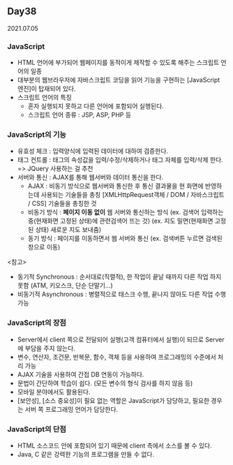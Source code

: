 ## Day38
2021.07.05

### JavaScript
- HTML 언어에 부가되어 웹페이지를 동적이게 제작할 수 있도록 해주는 스크립트 언어의 일종
- 대부분의 웹브라우저에 자바스크립트 코딩을 읽어 기능을 구현하는 [JavaScript 엔진]이 탑재되어 있다.
- 스크립트 언어의 특징
    - 혼자 실행되지 못하고 다른 언어에 포함되어 실행된다.
    - 스크립트 언어 종류 : JSP, ASP, PHP 등

### JavaScript의 기능
- 유효성 체크 : 입력양식에 입력된 데이터에 대하여 검증한다.
- 태그 컨트롤 : 태그의 속성값을 입력/수정/삭제하거나 태그 자체를 입력/삭제 한다. => JQuery 사용하는 걸 추천
- 서버와 통신 : AJAX를 통해 웹서버와 데이터 통신을 한다.
    - AJAX : 비동기 방식으로 웹서버와 통신한 후 통신 결과물을 현 화면에 반영하는데 사용되는 기술들을 총칭
             [XMLHttpRequest객체 / DOM / 자바스크립트 / CSS] 기술들을 총칭한 것
    - 비동기 방식 : **페이지 이동 없이** 웹 서버와 통신하는 방식 
             (ex. 검색어 입력하는 중(현재화면 고정된 상태)에 관련검색어 뜨는 것)
             (ex. 지도 밀면(현재화면 고정된 상태) 새로운 지도 보내줌)
    - 동기 방식 : 페이지를 이동하면서 웹 서버와 통신
             (ex. 검색버튼 누르면 검색된 창으로 이동)

<참고>  
- 동기적 Synchronous : 순서대로(직렬적), 한 작업이 끝날 때까지 다른 작업 하지 못함 (ATM, 키오스크, 단순 단말기...)
- 비동기적 Asynchronous : 병렬적으로 태스크 수행, 끝나지 않아도 다른 작업 수행 가능 

### JavaScript의 장점
- Server에서 client 쪽으로 전달되어 실행(고객 컴퓨터에서 실행)이 되므로 Server에 부담을 주지 않는다.
- 변수, 연산자, 조건문, 반복문, 함수, 객체 등을 사용하여 프로그래밍의 수준에서 처리 가능
- AJAX 기술을 사용하여 간접 DB 연동이 가능하다.
- 문법이 간단하여 학습이 쉽다. (모든 변수의 형식 검사를 하지 않음 등)
- 모바일 분야에서도 활용된다.
- [보안성], [소스 중요성]이 필요 없는 역할은 JavaScript가 담당하고, 필요한 경우는 서버 쪽 프로그래밍 언어가 담당한다.

### JavaScript의 단점
- HTML 소스코드 안에 포함되어 있기 때문에 client 측에서 소스를 볼 수 있다.
- Java, C 같은 강력한 기능의 프로그램을 만들 수 없다.
